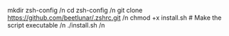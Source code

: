 mkdir zsh-config /n
cd zsh-config /n
git clone https://github.com/beetlunar/.zshrc.git /n
chmod +x install.sh # Make the script executable /n
./install.sh /n
